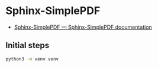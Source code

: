 # Sphinx-SimplePDF

- [Sphinx-SimplePDF — Sphinx-SimplePDF documentation](https://sphinx-simplepdf.readthedocs.io/en/latest/)

## Initial steps

```bash
python3 -m venv venv
```
